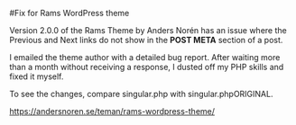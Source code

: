 #Fix for Rams WordPress theme

Version 2.0.0 of the Rams Theme by Anders Norén has an issue where the Previous and Next links do not show in the **POST META** section of a post.

I emailed the theme author with a detailed bug report. After waiting more than a month without receiving a response, I dusted off my PHP skills and fixed it myself.

To see the changes, compare singular.php with singular.phpORIGINAL.

https://andersnoren.se/teman/rams-wordpress-theme/
